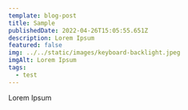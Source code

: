```yaml
---
template: blog-post
title: Sample
publishedDate: 2022-04-26T15:05:55.651Z
description: Lorem Ipsum
featured: false
img: ../../static/images/keyboard-backlight.jpeg
imgAlt: Lorem Ipsum
tags:
  - test
---
```

Lorem Ipsum